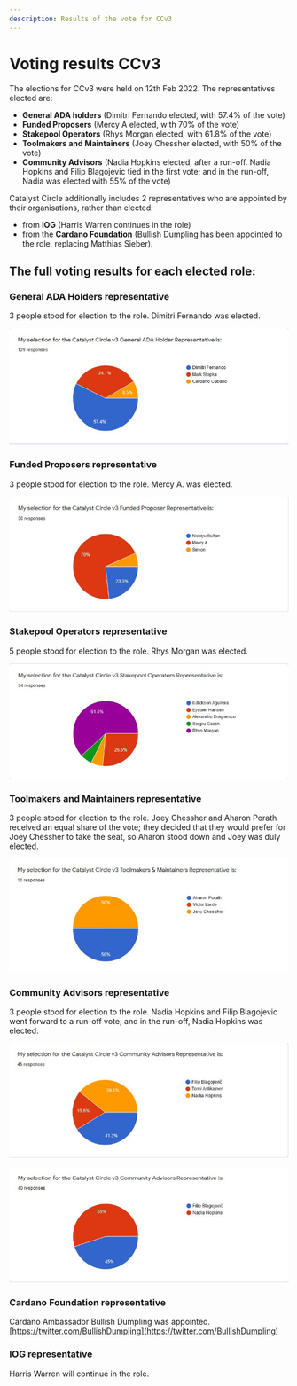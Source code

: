 ```yaml
---
description: Results of the vote for CCv3
---
```


# Voting results CCv3

The elections for CCv3 were held on 12th Feb 2022.   The representatives elected are:

* **General ADA holders** (Dimitri Fernando elected, with 57.4% of the vote)
* **Funded Proposers**  (Mercy A elected, with 70% of the vote)
* **Stakepool Operators** (Rhys Morgan elected, with 61.8% of the vote)
* **Toolmakers and Maintainers** (Joey Chessher elected, with 50% of the vote)
* **Community Advisors** (Nadia Hopkins elected, after a run-off. Nadia Hopkins and Filip Blagojevic tied in the first vote; and in the run-off, Nadia was elected with 55% of the vote)

Catalyst Circle additionally includes 2 representatives who are appointed by their organisations, rather than elected:&#x20;

* from **IOG** (Harris Warren continues in the role)
* from the **Cardano Foundation** (Bullish Dumpling has been appointed to the role, replacing Matthias Sieber).

## The full voting results for each elected role:



### General ADA Holders representative

3 people stood for election to the role. Dimitri Fernando was elected.

![](<../.gitbook/assets/General ADA holders.JPG>)

### Funded Proposers representative

3 people stood for election to the role. Mercy A. was elected.

![](<../.gitbook/assets/funded proposer.JPG>)

### Stakepool Operators representative

5 people stood for election to the role. Rhys Morgan was elected.

![](<../.gitbook/assets/Stakepool operators.JPG>)

### Toolmakers and Maintainers representative

3 people stood for election to the role. Joey Chessher and Aharon Porath received an equal share of the vote; they decided that they would prefer for Joey Chessher to take the seat, so Aharon stood down and Joey was duly elected.

![](<../.gitbook/assets/toolmakers and maintainers.JPG>)

### Community Advisors representative

3 people stood for election to the role. Nadia Hopkins and Filip Blagojevic went forward to a run-off vote; and in the run-off, Nadia Hopkins was elected.

![Results of the first election for CA representative](<../.gitbook/assets/CAs first election.JPG>)

![Result of the run-off vote for CA representative](<../.gitbook/assets/CAs run-off.JPG>)

### Cardano Foundation representative

Cardano Ambassador Bullish Dumpling was appointed.  [https://twitter.com/BullishDumpling](https://twitter.com/BullishDumpling)

### IOG representative

Harris Warren will continue in the role.

### &#x20; 
